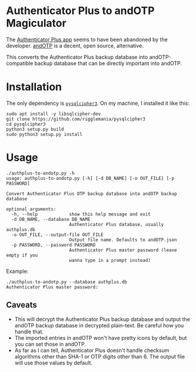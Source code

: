 # Authenticator Plus to andOTP Magiculator
The [Authenticator Plus app](https://play.google.com/store/apps/details?id=com.mufri.authenticatorplus) seems to have been abandoned by the developer. [andOTP](https://github.com/andOTP/andOTP) is a decent, open source, alternative.

This converts the Authenticator Plus backup database into andOTP-compatible backup database that can be directly important into andOTP.

# Installation
The only dependency is [`pysqlcipher3`](https://github.com/rigglemania/pysqlcipher3). On my machine, I installed it like this:
```
sudo apt install -y libsqlcipher-dev
git clone https://github.com/rigglemania/pysqlcipher3
cd pysqlcipher3
python3 setup.py build
sudo python3 setup.py install
```

# Usage
```
./authplus-to-andotp.py -h
usage: authplus-to-andotp.py [-h] [-d DB_NAME] [-o OUT_FILE] [-p PASSWORD]

Convert Authenticator Plus OTP backup database into andOTP backup database

optional arguments:
  -h, --help            show this help message and exit
  -d DB_NAME, --database DB_NAME
                        Authenticator Plus database, usually authplus.db
  -o OUT_FILE, --output-file OUT_FILE
                        Output file name. Defaults to andOTP.json
  -p PASSWORD, --password PASSWORD
                        Authenticator Plus master password (leave empty if you
                        wanna type in a prompt instead)
```

Example:
```
./authplus-to-andotp.py --database authplus.db
Authenticator Plus master password:
```

## Caveats
- This will decrypt the Authenticator Plus backup database and output the andOTP backup database in decrypted plain-text. Be careful how you handle that.
- The imported entries in andOTP won't have pretty icons by default, but you can set those in andOTP.
- As far as I can tell, Authenticator Plus doesn't handle checksum algorithms other than SHA-1 or OTP digits other than 6. The output file will use those values by default.